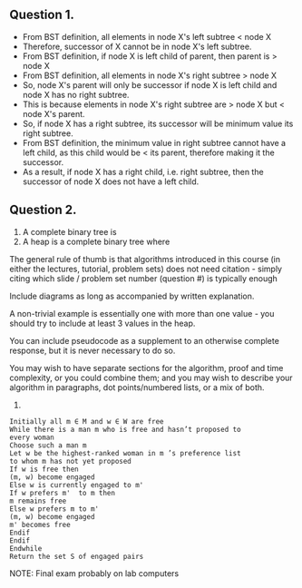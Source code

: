 <!-- SPDX-License-Identifier: zlib-acknowledgement -->

## Question 1.
* From BST definition, all elements in node X's left subtree \< node X 
* Therefore, successor of X cannot be in node X's left subtree. 
* From BST definition, if node X is left child of parent, then parent is \> node X
* From BST definition, all elements in node X's right subtree \> node X
* So, node X's parent will only be successor if node X is left child and node X has no right subtree.
* This is because elements in node X's right subtree are \> node X but \< node X's parent. 
* So, if node X has a right subtree, its successor will be minimum value its right subtree.
* From BST definition, the minimum value in right subtree cannot have a left child, as this child would be \< its parent, therefore making it the successor.
* As a result, if node X has a right child, i.e. right subtree, then the successor of node X does not have a left child.

## Question 2.
1. A complete binary tree is 
2. A heap is a complete binary tree where  










The general rule of thumb is that algorithms introduced in this course (in either the lectures, tutorial, problem sets) does not need citation - 
simply citing which slide / problem set number (question #) is typically enough

Include diagrams as long as accompanied by written explanation.

A non-trivial example is essentially one with more than one value - you should try to include at least 3 values in the heap.

You can include pseudocode as a supplement to an otherwise complete response, but it is never necessary to do so.

You may wish to have separate sections for the algorithm, proof and time complexity, or you could combine them; and you may wish to describe your algorithm in paragraphs, dot points/numbered lists, or a mix of both.

1. 

```
Initially all m ∈ M and w ∈ W are free
While there is a man m who is free and hasn’t proposed to
every woman
Choose such a man m
Let w be the highest-ranked woman in m ’s preference list
to whom m has not yet proposed
If w is free then
(m, w) become engaged
Else w is currently engaged to m'
If w prefers m'  to m then
m remains free
Else w prefers m to m'
(m, w) become engaged
m' becomes free
Endif
Endif
Endwhile
Return the set S of engaged pairs
```

NOTE: Final exam probably on lab computers
